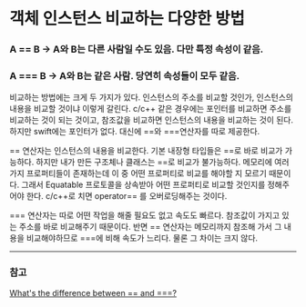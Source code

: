 
# 객체 인스턴스 비교하는 다양한 방법

### A == B → A와 B는 다른 사람일 수도 있음. 다만 특정 속성이 같음.

### A === B → A와 B는 같은 사람. 당연히 속성들이 모두 같음.

비교하는 방법에는 크게 두 가지가 있다. 인스턴스의 주소를 비교할 것인가, 인스턴스의 내용을 비교할 것이냐 이렇게 갈린다. c/c++ 같은 경우에는 포인터를 비교하면 주소를 비교하는 것이 되는 것이고, 참조값을 비교하면 인스턴스의 내용을 비교하는 것이 된다. 하지만 swift에는 포인터가 없다. 대신에 ==와 ===연산자를 따로 제공한다. 

== 연산자는 인스턴스의 내용을 비교한다. 기본 내장형 타입들은 ==로 바로 비교가 가능하다. 하지만 내가 만든 구조체나 클래스는 ==로 비교가 불가능하다. 메모리에 여러 가지 프로퍼티들이 존재하는데 이 중 어떤 프로퍼티로 비교를 해야할 지 모르기 때문이다. 그래서 Equatable 프로토콜을 상속받아 어떤 프로퍼티로 비교할 것인지를 정해주어야 한다. c/c++로 치면 operator== 를 오버로딩해주는 것이다. 

=== 연산자는 따로 어떤 작업을 해줄 필요도 없고 속도도 빠르다. 참조값이 가지고 있는 주소를 바로 비교해주기 때문이다. 반면 == 연산자는 메모리까지 참조해 가서 그 내용을 비교해야하므로 ===에 비해 속도가 느리다. 물론 그 차이는 크지 않다.


---

### 참고

[What's the difference between == and ===?](https://www.hackingwithswift.com/example-code/language/whats-the-difference-between-equalsequals-and-equalsequalsequals)